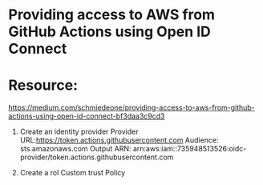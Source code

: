 # Providing access to AWS from GitHub Actions using Open ID Connect
# Resource:
https://medium.com/schmiedeone/providing-access-to-aws-from-github-actions-using-open-id-connect-bf3daa3c9cd3
1. Create an identity provider
Provider URL:https://token.actions.githubusercontent.com
Audience: sts.amazonaws.com
Output ARN: arn:aws:iam::735948513526:oidc-provider/token.actions.githubusercontent.com

2. Create a rol
Custom trust Policy